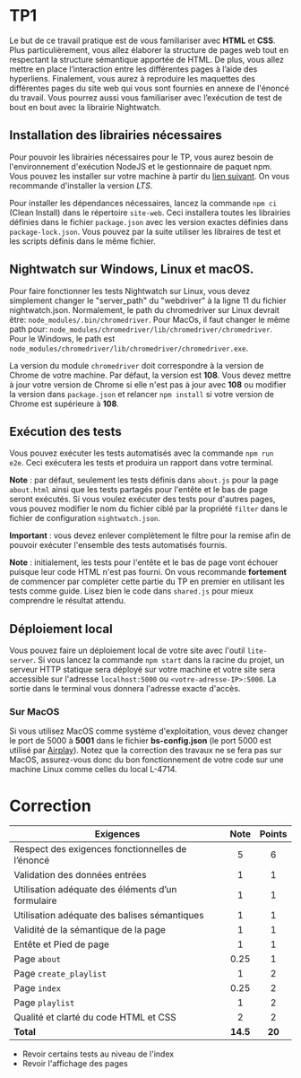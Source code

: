 # TP1

Le but de ce travail pratique est de vous familiariser avec **HTML** et **CSS**. Plus particulièrement, vous allez élaborer la structure de pages web tout en respectant la structure sémantique apportée de HTML. De plus, vous allez mettre en place l’interaction entre les différentes pages à l’aide des hyperliens. Finalement, vous aurez à reproduire les maquettes des différentes pages du site web qui vous sont fournies en annexe de l'énoncé du travail. Vous pourrez aussi vous familiariser avec l’exécution de test de bout en bout avec la librairie Nightwatch.

## Installation des librairies nécessaires

Pour pouvoir les librairies nécessaires pour le TP, vous aurez besoin de l'environnement d'exécution NodeJS et le gestionnaire de paquet npm. Vous pouvez les installer sur votre machine à partir du [lien suivant](https://nodejs.org/en/download/). On vous recommande d'installer la version *LTS*.

Pour installer les dépendances nécessaires, lancez la commande `npm ci` (Clean Install) dans le répertoire `site-web`. Ceci installera toutes les librairies définies dans le fichier `package.json` avec les version exactes définies dans `package-lock.json`. Vous pouvez par la suite utiliser les libraires de test et les scripts définis dans le même fichier.
## Nightwatch sur Windows, Linux et macOS.

Pour faire fonctionner les tests Nightwatch sur Linux, vous devez simplement changer le "server_path" du "webdriver" à la ligne 11 du fichier nightwatch.json. Normalement, le path du chromedriver sur Linux devrait être: `node_modules/.bin/chromedriver`. Pour MacOs, il faut changer le même path pour: `node_modules/chromedriver/lib/chromedriver/chromedriver`. Pour le Windows, le path est `node_modules/chromedriver/lib/chromedriver/chromedriver.exe`.

La version du module `chromedriver` doit correspondre à la version de Chrome de votre machine. Par défaut, la version est **108**. Vous devez mettre à jour votre version de Chrome si elle n'est pas à jour avec **108** ou modifier la version dans `package.json` et relancer `npm install` si votre version de Chrome est supérieure à **108**.

## Exécution des tests

Vous pouvez exécuter les tests automatisés avec la commande `npm run e2e`. Ceci exécutera les tests et produira un rapport dans votre terminal.

**Note** : par défaut, seulement les tests définis dans `about.js` pour la page `about.html` ainsi que les tests partagés pour l'entête et le bas de page seront exécutés. Si vous voulez exécuter des tests pour d'autres pages, vous pouvez modifier le nom du fichier ciblé par la propriété `filter` dans le fichier de configuration `nightwatch.json`. 

**Important** : vous devez enlever complètement le filtre pour la remise afin de pouvoir exécuter l'ensemble des tests automatisés fournis.

**Note** : initialement, les tests pour l'entête et le bas de page vont échouer puisque leur code HTML n'est pas fourni. On vous recommande **fortement** de commencer par compléter cette partie du TP en premier en utilisant les tests comme guide. Lisez bien le code dans `shared.js` pour mieux comprendre le résultat attendu.

## Déploiement local

Vous pouvez faire un déploiement local de votre site avec l'outil `lite-server`. Si vous lancez la commande `npm start` dans la racine du projet, un serveur HTTP statique sera déployé sur votre machine et votre site sera accessible sur l'adresse `localhost:5000` ou `<votre-adresse-IP>:5000`. La sortie dans le terminal vous donnera l'adresse exacte d'accès.

### Sur MacOS

Si vous utilisez MacOS comme système d'exploitation, vous devez changer le port de 5000 à **5001** dans le fichier **bs-config.json** (le port 5000 est utilisé par [Airplay](https://developer.apple.com/forums/thread/682332)).
Notez que la correction des travaux ne se fera pas sur MacOS, assurez-vous donc du bon fonctionnement de votre code sur une machine Linux comme celles du local L-4714.

# Correction

| **Exigences**                                     | **Note** | **Points** |
| ------------------------------------------------- | :------: | :--------: |
| Respect des exigences fonctionnelles de l’énoncé  |    5     |     6      |
| Validation des données entrées                    |    1     |     1      |
| Utilisation adéquate des éléments d’un formulaire |    1     |     1      |
| Utilisation adéquate des balises sémantiques      |    1     |     1      |
| Validité de la sémantique de la page              |    1     |     1      |
| Entête et Pied de page                            |    1     |     1      |
| Page `about`                                      |    0.25     |     1      |
| Page `create_playlist`                            |    1     |     2      |
| Page `index`                                      |    0.25     |     2      |
| Page `playlist`                                   |    1     |     2      |
| Qualité et clarté du code HTML et CSS             |    2     |     2      |
| **Total**                                         | **14.5**    |   **20**   |

- Revoir certains tests au niveau de l'index
- Revoir l'affichage des pages